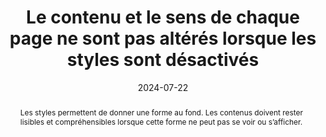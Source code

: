 ---
title: Le contenu et le sens de chaque page ne sont pas altérés lorsque les styles sont désactivés
abstract: Les styles permettent de donner une forme au fond. Les contenus doivent rester lisibles et compréhensibles lorsque cette forme ne peut pas se voir ou s’afficher.
categories: 
    - "mise en forme"
agrege: O4178-E058
opquast: '4 178'
indiceebook: '058'
description: "Règle n°58"
before: "057"
weight: "058"
after: "059"
actif: '1'
layout: rules
date: 2024-07-22
tags: 
    - "accessibilité"
    - "Utilisabilité"
    - "Lisibilité"
objectif: 
    - "Permettre la compréhension des contenus par les lecteurs dont le logiciel de lecture / liseuse  n'appliquera pas les feuilles de styles embarquées dans le livre numérique ou dont le mode d'accès n'est pas visuel."
    - "Améliorer l’accessibilité des contenus aux personnes handicapées."
Meo: 
    - "On veillera à conserver la cohérence des contenus dans les fichiers HTML (i. e. les balises de structuration&nbsp;: h1, h2, p, et sémantiques&nbsp;:  em, strong…), pour les présenter dans le même ordre et avec le même sens avec ou sans mise en forme CSS."
Controle: 
    - "Utiliser ACE pour vérifier la structure logique du contenu (onglet « Structures » du rapport ACE)."
    - "Vérifier que les contenus restent lisibles, par exemple dans le cas d’une image HTML transparente dont la lisibilité dépendra de la couleur d’arrière-plan appliquée avec la propriété background-color"
epubcheck: 
ace: 
humancheck: true
ReadiumGoToolkit: 
Source: 
    - "Opquast"
Referentiel: 
    - "[Web Content Accessibility Guidelines (WCAG) 1.3.2 Meaningful Sequence (Level A)](https://www.w3.org/Translations/WCAG22-fr/#meaningful-sequence)"
steps: 
    - "Projet éditorial"
    - "Production numérique"
---